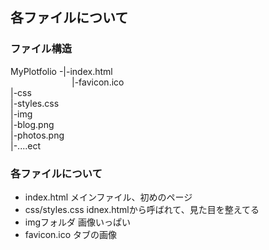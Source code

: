 ## 各ファイルについて
### ファイル構造
MyPlotfolio -|-index.html  
&emsp;&emsp;&emsp;&emsp;&emsp;&emsp;&emsp;|-favicon.ico   
             |-css  
               |-styles.css  
             |-img  
               |-blog.png   
               |-photos.png  
               |-....ect  
### 各ファイルについて

- index.html メインファイル、初めのページ
- css/styles.css idnex.htmlから呼ばれて、見た目を整えてる
- imgフォルダ 画像いっぱい
- favicon.ico タブの画像

